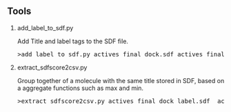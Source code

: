 <h2>Tools</h2>
<ol>
<li>add_label_to_sdf.py</li>
<p>Add Title and label tags to the SDF file.</p>
<pre line="1" lang="python">
>add_label_to_sdf.py actives_final_dock.sdf actives_final_dock_label.sdf active
</pre>
<li>extract_sdfscore2csv.py</li>
<p>Group together of a molecule with the same title stored in SDF, based on a aggregate functions such as max and min.</p>
<pre line="1" lang="python">
>extract_sdfscore2csv.py actives_final_dock_label.sdf  actives_score.csv Chemgauss4 min
</pre>
</ol>
